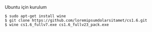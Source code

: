 Ubuntu için kurulum

```
$ sudo apt-get install wine
$ git clone https://github.com/loremipsumdolarsitamet/cs1.6.git
$ wine cs1.6_fullv7.exe cs1.6_fullv23_pack.exe
```
